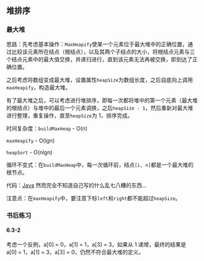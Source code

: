## 堆排序  

### 最大堆  

思路：先考虑基本操作：`MaxHeapify`使某一个元素位于最大堆中的正确位置，通过比较该元素所在结点（根结点），以及其两个子结点的大小，将根结点元素与三个结点元素中的最大值交换，并递归进行，直到该元素无法再被交换，即到达了正确位置。  

之后考虑将数组变成最大堆，设置属性`heapSize`为数组长度，之后自底向上调用`maxHeapify`，构造最大堆。  

有了最大堆之后，可以考虑进行堆排序，即每一次都将堆中的第一个元素（最大堆的根结点）与堆中的最后一个元素调换，之后`heapSize - 1`，然后重新对最大堆进行整理，重复操作，直至`heapSize`为 1，排序完成。  

时间复杂度：`buildMaxHeap` - O(n)  

`maxHeapify` - O(lgn)  

`heapSort` - O(nlgn)  

循环不变式：在`buildMaxHeap`中，每一次循环前，结点`[i, n]`都是一个最大堆的根节点。  

代码：[Java](./MaxHeap.java) 然而完全不知道自己写的什么乱七八糟的东西…  

注意点：在`maxHeapify`中，要注意下标`left`和`right`都不能超过`heapSize`。  

### 书后练习  

#### 6.3-2  

考虑一个反例，a[0] = 0，a[1] = 1，a[3] = 3，如果从 1 递增，最终的结果是 a[0] = 1，a[1] = 3，a[3] = 0，仍然不符合最大堆的定义。  


